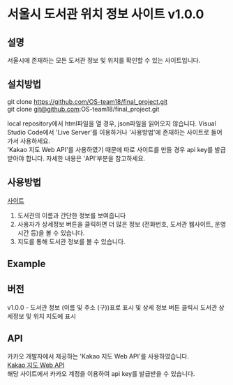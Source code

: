 # 서울시 도서관 위치 정보 사이트 v1.0.0

## 설명

서울시에 존재하는 모든 도서관 정보 및 위치를 확인할 수 있는 사이트입니다.

## 설치방법

 git clone https://github.com/OS-team18/final_project.git  
 git clone git@github.com:OS-team18/final_project.git  
 
 local repository에서 html파일을 열 경우, json파일을 읽어오지 않습니다. Visual Studio Code에서 'Live Server'를 이용하거나 '사용방법'에 존재하는 사이트로 들어가서 사용하세요.  
 'Kakao 지도 Web API'를 사용하였기 때문에 따로 사이트를 만들 경우 api key를 발급받아야 합니다. 자세한 내용은 'API'부분을 참고하세요.

## 사용방법

[사이트](https://os-team18.github.io/final_project/)  

1) 도서관의 이름과 간단한 정보를 보여줍니다  
2) 사용자가 상세정보 버튼을 클릭하면 더 많은 정보 (전화번호, 도서관 웹사이트, 운영시간 등)을 볼 수 있습니다.
3) 지도를 통해 도서관 정보를 볼 수 있습니다.

## Example

## 버전
v1.0.0 - 도서관 정보 (이름 및 주소 (구))표로 표시 및 상세 정보 버튼 클릭시 도서관 상세정보 및 위치 지도에 표시

## API
 카카오 개발자에서 제공하는 'Kakao 지도 Web API'를 사용하였습니다.  
 [Kakao 지도 Web API](https://apis.map.kakao.com/web/guide/)  
 해당 사이트에서 카카오 계정을 이용하여 api key를 발급받을 수 있습니다.
